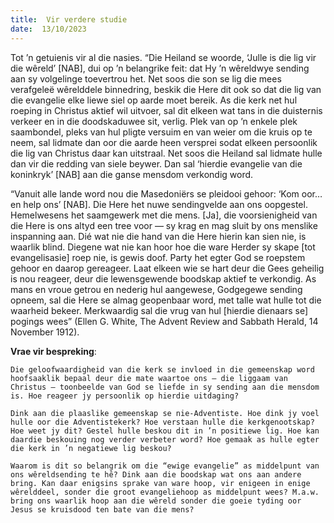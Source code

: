 ```yaml
---
title:  Vir verdere studie
date:  13/10/2023
---
```


Tot ’n getuienis vir al die nasies. “Die Heiland se woorde, ‘Julle is die lig vir die wêreld’ [NAB], dui op ’n belangrike feit: dat Hy ’n wêreldwye sending aan sy volgelinge toevertrou het. Net soos die son se lig die mees verafgeleë wêrelddele binnedring, beskik die Here dit ook so dat die lig van die evangelie elke liewe siel op aarde moet bereik. As die kerk net hul roeping in Christus aktief wil uitvoer, sal dit elkeen wat tans in die duisternis verkeer en in die doodskaduwee sit, verlig. Plek van op ’n enkele plek saambondel, pleks van hul pligte versuim en van weier om die kruis op te neem, sal lidmate dan oor die aarde heen versprei sodat elkeen persoonlik die lig van Christus daar kan uitstraal. Net soos die Heiland sal lidmate hulle dan vir die redding van siele beywer. Dan sal ‘hierdie evangelie van die koninkryk’ [NAB] aan die ganse mensdom verkondig word.

“Vanuit alle lande word nou die Masedoniërs se pleidooi gehoor: ‘Kom oor… en help ons’ [NAB]. Die Here het nuwe sendingvelde aan ons oopgestel. Hemelwesens het saamgewerk met die mens. [Ja], die voorsienigheid van die Here is ons altyd een tree voor — sy krag en mag sluit by ons menslike inspanning aan. Dié wat nie die hand van die Here hierin kan sien nie, is waarlik blind. Diegene wat nie kan hoor hoe die ware Herder sy skape [tot evangelisasie] roep nie, is gewis doof. Party het egter God se roepstem gehoor en daarop gereageer. Laat elkeen wie se hart deur die Gees geheilig is nou reageer, deur die lewensgewende boodskap aktief te verkondig. As mans en vroue getrou en nederig hul aangewese, Godgegewe sending opneem, sal die Here se almag geopenbaar word, met talle wat hulle tot die waarheid bekeer. Merkwaardig sal die vrug van hul [hierdie dienaars se] pogings wees” (Ellen G. White, The Advent Review and Sabbath Herald, 14 November 1912).

**Vrae vir bespreking**:

`Die geloofwaardigheid van die kerk se invloed in die gemeenskap word hoofsaaklik bepaal deur die mate waartoe ons — die liggaam van Christus — toonbeelde van God se liefde in sy sending aan die mensdom is. Hoe reageer jy persoonlik op hierdie uitdaging?`

`Dink aan die plaaslike gemeenskap se nie-Adventiste. Hoe dink jy voel hulle oor die Adventistekerk? Hoe verstaan hulle die kerkgenootskap? Hoe weet jy dit? Gestel hulle beskou dit in ’n positiewe lig. Hoe kan daardie beskouing nog verder verbeter word? Hoe gemaak as hulle egter die kerk in ’n negatiewe lig beskou?`

`Waarom is dit so belangrik om die “ewige evangelie” as middelpunt van ons wêreldsending te hê? Dink aan die boodskap wat ons aan andere bring. Kan daar enigsins sprake van ware hoop, vir enigeen in enige wêrelddeel, sonder die groot evangeliehoop as middelpunt wees? M.a.w. bring ons waarlik hoop aan die wêreld sonder die goeie tyding oor Jesus se kruisdood ten bate van die mens?`
